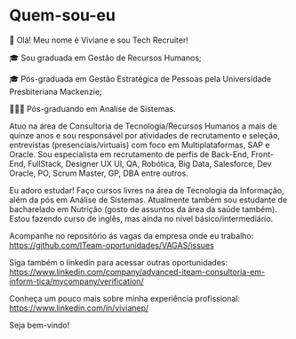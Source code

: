 # Quem-sou-eu
👋 Olá! 
Meu nome é Viviane e sou Tech Recruiter!

🎓 Sou graduada em Gestão de Recursos Humanos;

🎓 Pós-graduada em Gestão Estratégica de Pessoas pela Universidade Presbiteriana Mackenzie;

👩🏽‍🎓 Pós-graduando em Analise de Sistemas.

Atuo na área de Consultoria de Tecnologia/Recursos Humanos a mais de quinze anos e sou responsável por atividades de recrutamento e seleção, entrevistas (presenciais/virtuais) com foco em Multiplataformas, SAP e Oracle.
Sou especialista em recrutamento de perfis de Back-End, Front-End, FullStack, Designer UX UI, QA, Robótica, Big Data, Salesforce, Dev Oracle, PO, Scrum Master, GP, DBA entre outros.

Eu adoro estudar!
Faço cursos livres na área de Tecnologia da Informação, além da pós em Análise de Sistemas.
Atualmente também sou estudante de bacharelado em Nutrição (gosto de assuntos da área da saúde também).
Estou fazendo curso de inglês, mas ainda no nível básico/intermediário. 

Acompanhe no repositório ás vagas da empresa onde eu trabalho: https://github.com/ITeam-oportunidades/VAGAS/issues

Siga também o linkedin para acessar outras oportunidades: https://www.linkedin.com/company/advanced-iteam-consultoria-em-inform-tica/mycompany/verification/

Conheça um pouco mais sobre minha experiência profissional: https://www.linkedin.com/in/vivianep/

Seja bem-vindo!
